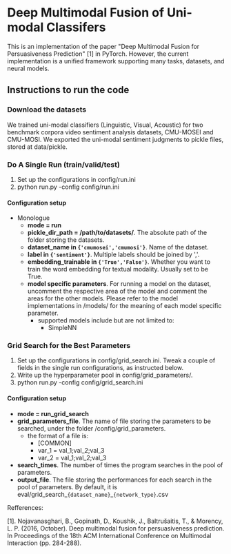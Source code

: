 # Deep Multimodal Fusion of Uni-modal Classifers

This is an implementation of the paper "Deep Multimodal Fusion for Persuasiveness Prediction" [1] in PyTorch.
However, the current implementation is a unified framework supporting many tasks, datasets, and neural models.



## Instructions to run the code

### Download the datasets
We trained uni-modal classifiers (Linguistic, Visual, Acoustic) for two benchmark corpora video sentiment analysis datasets, CMU-MOSEI and CMU-MOSI. We exported the uni-modal sentiment judgments to pickle files, stored at data/pickle. 


### Do A Single Run (train/valid/test) 

1. Set up the configurations in config/run.ini
2. python run.py -config config/run.ini

#### Configuration setup
+ Monologue
  + **mode = run**
  + **pickle_dir_path = /path/to/datasets/**. The absolute path of the folder storing the datasets.
  + **dataset_name in `{'cmumosei','cmumosi'}`**. Name of the dataset.
  + **label in `{'sentiment'}`**. Multiple labels should be joined by ','. 
  + **embedding_trainable in `{'True','False'}`**. Whether you want to train the word embedding for textual modality. Usually set to be True.
  + **model specific parameters**. For running a model on the dataset, uncomment the respective area of the model and comment the areas for the other models. Please refer to the model implementations in /models/ for the meaning of each model specific parameter.
    + supported models include but are not limited to:
      + SimpleNN
     
### Grid Search for the Best Parameters
1. Set up the configurations in config/grid_search.ini. Tweak a couple of fields in the single run configurations, as instructed below.
2. Write up the hyperparameter pool in config/grid_parameters/.
3. python run.py -config config/grid_search.ini

#### Configuration setup
+ **mode = run_grid_search**
+ **grid_parameters_file**. The name of file storing the parameters to be searched, under the folder /config/grid_parameters. 
  + the format of a file is:
    + [COMMON]
    + var_1 = val_1;val_2;val_3
    + var_2 = val_1;val_2;val_3
+ **search_times**. The number of times the program searches in the pool of parameters.
+ **output_file**.  The file storing the performances for each search in the pool of parameters. By default, it is eval/grid_search_`{dataset_name}`_`{network_type}`.csv




Refferences:


[1]. Nojavanasghari, B., Gopinath, D., Koushik, J., Baltrušaitis, T., & Morency, L. P. (2016, October). Deep multimodal fusion for persuasiveness prediction. In Proceedings of the 18th ACM International Conference on Multimodal Interaction (pp. 284-288).
